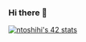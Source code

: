 ### Hi there 👋
<!--
**chieteia/chieteia** is a ✨ _special_ ✨ repository because its `README.md` (this file) appears on your GitHub profile.

Here are some ideas to get you started:

- 🔭 I’m currently working on ...
- 🌱 I’m currently learning ...
- 👯 I’m looking to collaborate on ...
- 🤔 I’m looking for help with ...
- 💬 Ask me about ...
- 📫 How to reach me: ...
- 😄 Pronouns: ...
- ⚡ Fun fact: ...
-->
[![ntoshihi's 42 stats](https://badge42.vercel.app/api/v2/cl2rubnji004909l2r84rf24q/stats?cursusId=21&coalitionId=63)](https://github.com/JaeSeoKim/badge42)
